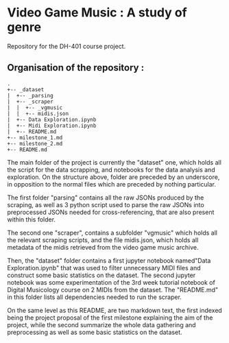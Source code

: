 # Video Game Music : A study of genre
Repository for the DH-401 course project.

## Organisation of the repository :

```
.
+-- _dataset
|  +-- _parsing
|  +-- _scraper
|  |  +-- _vgmusic
|  |  +-- midis.json
|  +-- Data Exploration.ipynb
|  +-- Midi Exploration.ipynb
|  +-- README.md
+-- milestone_1.md
+-- milestone_2.md
+-- README.md
```

The main folder of the project is currently the "dataset" one, which holds all the script for the data scrapping, and notebooks for the data analysis and exploration. On the structure above, folder are preceded by an underscore, in opposition to the normal files which are preceded by nothing particular. 

The first folder "parsing" contains all the raw JSONs produced by the scraping, as well as 3 python script used to parse the raw JSONs into preprocessed JSONs needed for cross-referencing, that are also present within this folder.

The second one "scraper", contains a subfolder "vgmusic" which holds all the relevant scraping scripts, and the file midis.json, which holds all metadata of the midis retrieved from the video game music archive.

Then, the "dataset" folder contains a first jupyter notebook  named"Data Exploration.ipynb" that was used to filter unnecessary MIDI files and construct some basic statistics on the dataset. The second jupyter notebook was some experimentation of the 3rd week tutorial notebook of Digital Musicology course on 2 MIDIs from the dataset. The "README.md" in this folder lists all dependencies needed to run the scraper.

On the same level as this README, are two markdown text, the first indexed being the project proposal of the first milestone explaining the aim of the project, while the second summarize the whole data gathering and preprocessing as well as some basic statistics on the dataset. 
